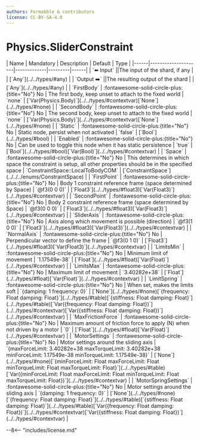 ```yaml
---
authors: Formabble & contributors
license: CC-BY-SA-4.0
---
```



# Physics.SliderConstraint

<div class="sh-parameters" markdown="1">
| Name | Mandatory | Description | Default | Type |
|------|---------------------|-------------|---------|------|
| `⬅️ Input` ||The input of the shard, if any | | [`Any`](../../types/#any) |
| `Output ➡️` ||The resulting output of the shard | | [`Any`](../../types/#any) |
| `FirstBody` | :fontawesome-solid-circle-plus:{title="No"} No  | The first body, keep unset to attach to the fixed world | `none` | [`Var(Physics.Body)`](../../types/#contextvar)[`None`](../../types/#none) |
| `SecondBody` | :fontawesome-solid-circle-plus:{title="No"} No  | The second body, keep unset to attach to the fixed world | `none` | [`Var(Physics.Body)`](../../types/#contextvar)[`None`](../../types/#none) |
| `Static` | :fontawesome-solid-circle-plus:{title="No"} No  | Static node, persist when not activated | `false` | [`Bool`](../../types/#bool) |
| `Enabled` | :fontawesome-solid-circle-plus:{title="No"} No  | Can be used to toggle this node when it has static persistence | `true` | [`Bool`](../../types/#bool)[`Var(Bool)`](../../types/#contextvar) |
| `Space` | :fontawesome-solid-circle-plus:{title="No"} No  | This determines in which space the constraint is setup, all other properties should be in the specified space | `ConstraintSpace::LocalToBodyCOM` | [`ConstraintSpace`](../../../enums/ConstraintSpace) |
| `FirstPoint` | :fontawesome-solid-circle-plus:{title="No"} No  | Body 1 constraint reference frame (space determined by Space) | `@f3(0 0 0)` | [`Float3`](../../types/#float3)[`Var(Float3)`](../../types/#contextvar) |
| `SecondPoint` | :fontawesome-solid-circle-plus:{title="No"} No  | Body 2 constraint reference frame (space determined by Space) | `@f3(0 0 0)` | [`Float3`](../../types/#float3)[`Var(Float3)`](../../types/#contextvar) |
| `SliderAxis` | :fontawesome-solid-circle-plus:{title="No"} No  | Axis along which movement is possible (direction) | `@f3(1 0 0)` | [`Float3`](../../types/#float3)[`Var(Float3)`](../../types/#contextvar) |
| `NormalAxis` | :fontawesome-solid-circle-plus:{title="No"} No  | Perpendicular vector to define the frame | `@f3(0 1 0)` | [`Float3`](../../types/#float3)[`Var(Float3)`](../../types/#contextvar) |
| `LimitsMin` | :fontawesome-solid-circle-plus:{title="No"} No  | Minimum limit of movement | `1.17549e-38` | [`Float`](../../types/#float)[`Var(Float)`](../../types/#contextvar) |
| `LimitsMax` | :fontawesome-solid-circle-plus:{title="No"} No  | Maximum limit of movement | `3.40282e+38` | [`Float`](../../types/#float)[`Var(Float)`](../../types/#contextvar) |
| `LimitSpring` | :fontawesome-solid-circle-plus:{title="No"} No  | When set, makes the limits soft | `{damping: 1 frequency: 0}` | [`None`](../../types/#none)[`{frequency: Float damping: Float}`](../../types/#table)[`{stiffness: Float damping: Float}`](../../types/#table)[`Var({frequency: Float damping: Float})`](../../types/#contextvar)[`Var({stiffness: Float damping: Float})`](../../types/#contextvar) |
| `MaxFrictionForce` | :fontawesome-solid-circle-plus:{title="No"} No  | Maximum amount of friction force to apply (N) when not driven by a motor | `0` | [`Float`](../../types/#float)[`Var(Float)`](../../types/#contextvar) |
| `MotorSettings` | :fontawesome-solid-circle-plus:{title="No"} No  | Motor settings around the sliding axis | `{maxForceLimit: 3.40282e+38 maxTorqueLimit: 3.40282e+38 minForceLimit: 1.17549e-38 minTorqueLimit: 1.17549e-38}` | [`None`](../../types/#none)[`{minForceLimit: Float maxForceLimit: Float minTorqueLimit: Float maxTorqueLimit: Float}`](../../types/#table)[`Var({minForceLimit: Float maxForceLimit: Float minTorqueLimit: Float maxTorqueLimit: Float})`](../../types/#contextvar) |
| `MotorSpringSettings` | :fontawesome-solid-circle-plus:{title="No"} No  | Motor settings around the sliding axis | `{damping: 1 frequency: 0}` | [`None`](../../types/#none)[`{frequency: Float damping: Float}`](../../types/#table)[`{stiffness: Float damping: Float}`](../../types/#table)[`Var({frequency: Float damping: Float})`](../../types/#contextvar)[`Var({stiffness: Float damping: Float})`](../../types/#contextvar) |

</div>



--8<-- "includes/license.md"

